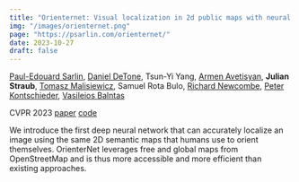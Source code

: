 ```yaml
---
title: "Orienternet: Visual localization in 2d public maps with neural matching"
img: "/images/orienternet.png"
page: "https://psarlin.com/orienternet/"
date: 2023-10-27
draft: false
---
```

[Paul-Edouard Sarlin](https://psarlin.com), 
[Daniel DeTone](https://danieldetone.com), 
Tsun-Yi Yang, 
[Armen Avetisyan](https://scholar.google.de/citations?user=Ta4TDJoAAAAJ), 
**Julian Straub**, 
[Tomasz Malisiewicz](https://tom.ai), 
Samuel Rota Bulo, 
[Richard Newcombe](https://rapiderobot.bitbucket.io/), 
[Peter Kontschieder](https://scholar.google.com/citations?user=CxbDDRMAAAAJ), 
[Vasileios Balntas](https://vbalnt.github.io)

CVPR 2023
[paper](https://arxiv.org/pdf/2304.02009.pdf)
[code](https://github.com/facebookresearch/OrienterNet)

We introduce the first deep neural network that can accurately localize an image using the same 2D semantic maps that humans use to orient themselves. OrienterNet leverages free and global maps from OpenStreetMap and is thus more accessible and more efficient than existing approaches.

